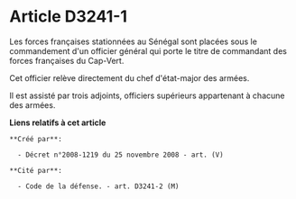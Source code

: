 # Article D3241-1

Les forces françaises stationnées au Sénégal sont placées sous le commandement d'un officier général qui porte le titre de
commandant des forces françaises du Cap-Vert.

Cet officier relève directement du chef d'état-major des armées.

Il est assisté par trois adjoints, officiers supérieurs appartenant à chacune des armées.

**Liens relatifs à cet article**

	**Créé par**:

	  - Décret n°2008-1219 du 25 novembre 2008 - art. (V)

	**Cité par**:

	  - Code de la défense. - art. D3241-2 (M)
